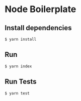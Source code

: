 # Node Boilerplate

## Install dependencies

```
$ yarn install
```

## Run

```
$ yarn index
```

## Run Tests

```
$ yarn test
```

